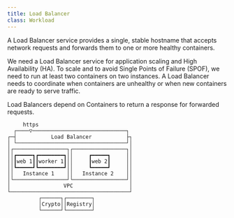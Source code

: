 ```yaml
---
title: Load Balancer
class: Workload
---
```


A Load Balancer service provides a single, stable hostname that accepts network requests and forwards them to one or more healthy containers.

We need a Load Balancer service for application scaling and High Availability (HA). To scale and to avoid Single Points of Failure (SPOF), we need to run at least two containers on two instances. A Load Balancer needs to coordinate when containers are unhealthy or when new containers are ready to serve traffic.

Load Balancers depend on Containers to return a response for forwarded requests.


```ascii
     https                              
  ┌────▽──────────────────────────────┐ 
┌─┤           Load Balancer           ├┐
│ └───────────────────────────────────┘│
│┌─────────────────┐┌─────────────────┐│
││┏━━━━━┓┏━━━━━━━━┓││     ┏━━━━━┓     ││
││┃web 1┃┃worker 1┃││     ┃web 2┃     ││
││┗━━━━━┛┗━━━━━━━━┛││     ┗━━━━━┛     ││
││   Instance 1    ││   Instance 2    ││
│└─────────────────┘└─────────────────┘│
│                 VPC                  │
└──────────────────────────────────────┘
          ┌──────┐┌────────┐            
          │Crypto││Registry│            
          └──────┘└────────┘            
```